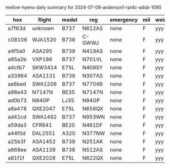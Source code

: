 mellow-hyena daily summary for 2024-07-08-anderson1-rpi4c-adsb-1090

|hex|flight|model|reg|emergency|mil|weirdo|
|--|--|--|--|--|--|--|
|a7f63d|unknown|B737|N612AS|none|F|yyy|
|c08106|WJA1520|B738|C-GWWJ|none|F|yyy|
|a4f5a0|ASA295|B739|N419AS|none|F|yyy|
|a95a2b|VXP186|B737|N701VL|none|F|yyy|
|a4cfb7|SKW3414|E75L|N409SY|none|F|yyy|
|a33964|ASA1131|B739|N307AS|none|F|yyy|
|aa6bed|SWA1206|B737|N7704B|none|F|yyy|
|a98e43|N7147N|BE35|N7147N|none|F|yyy|
|ad0b73|N94GP|LJ35|N94GP|none|F|yyy|
|a8a478|QXE2047|E75L|N656QX|none|F|yyy|
|ad41cd|SWA1492|B737|N953WN|none|F|yyy|
|a59da3|CFR641|BE20|N461DF|none|F|yyy|
|a44f0d|DAL2551|A320|N377NW|none|F|yyy|
|a25b3f|ASA1452|B739|N251AK|none|F|yyy|
|a668ee|ASA1139|B738|N512AS|none|F|yyy|
|a81f1f|QXE2028|E75L|N622QX|none|F|yyy|
